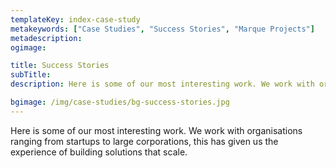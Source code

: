 ```yaml
---
templateKey: index-case-study
metakeywords: ["Case Studies", "Success Stories", "Marque Projects"]
metadescription:
ogimage: 

title: Success Stories
subTitle:
description: Here is some of our most interesting work. We work with organisations ranging from startups to large corporations, this has given us the experience of building solutions that scale.

bgimage: /img/case-studies/bg-success-stories.jpg
---
```

Here is some of our most interesting work. We work with organisations ranging from startups to large corporations, this has given us the experience of building solutions that scale.

